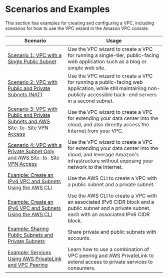 # Scenarios and Examples<a name="VPC_Scenarios"></a>

This section has examples for creating and configuring a VPC, including scenarios for how to use the VPC wizard in the Amazon VPC console\.


| Scenario | Usage | 
| --- | --- | 
|  [Scenario 1: VPC with a Single Public Subnet](VPC_Scenario1.md)  |  Use the VPC wizard to create a VPC for running a single\-tier, public\-facing web application such as a blog or simple web site\.  | 
|  [Scenario 2: VPC with Public and Private Subnets \(NAT\)](VPC_Scenario2.md)  |  Use the VPC wizard to create a VPC for running a public\-facing web application, while still maintaining non\-publicly accessible back\-end servers in a second subnet\.  | 
|  [Scenario 3: VPC with Public and Private Subnets and AWS Site\-to\-Site VPN Access](VPC_Scenario3.md)  |  Use the VPC wizard to create a VPC for extending your data center into the cloud, and also directly access the Internet from your VPC\.  | 
|  [Scenario 4: VPC with a Private Subnet Only and AWS Site\-to\-Site VPN Access](VPC_Scenario4.md)  |  Use the VPC wizard to create a VPC for extending your data center into the cloud, and leverage Amazon's infrastructure without exposing your network to the Internet\.  | 
| [Example: Create an IPv4 VPC and Subnets Using the AWS CLI](vpc-subnets-commands-example.md) | Use the AWS CLI to create a VPC with a public subnet and a private subnet\. | 
| [Example: Create an IPv6 VPC and Subnets Using the AWS CLI](vpc-subnets-commands-example-ipv6.md) | Use the AWS CLI to create a VPC with an associated IPv6 CIDR block and a public subnet and a private subnet, each with an associated IPv6 CIDR block\. | 
| [Example: Sharing Public Subnets and Private Subnets](example-vpc-share.md) | Share private and public subnets with accounts\. | 
| [Example: Services Using AWS PrivateLink and VPC Peering](vpc-peer-region-example.md) | Learn how to use a combination of VPC peering and AWS PrivateLink to extend access to private services to consumers\. | 
